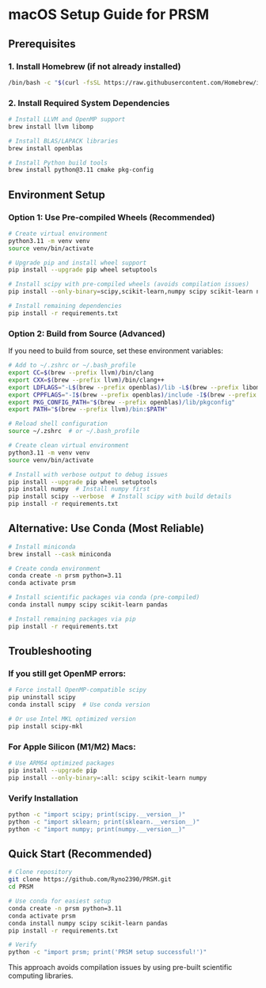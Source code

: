 # macOS Setup Guide for PRSM

## Prerequisites

### 1. Install Homebrew (if not already installed)
```bash
/bin/bash -c "$(curl -fsSL https://raw.githubusercontent.com/Homebrew/install/HEAD/install.sh)"
```

### 2. Install Required System Dependencies
```bash
# Install LLVM and OpenMP support
brew install llvm libomp

# Install BLAS/LAPACK libraries
brew install openblas

# Install Python build tools
brew install python@3.11 cmake pkg-config
```

## Environment Setup

### Option 1: Use Pre-compiled Wheels (Recommended)
```bash
# Create virtual environment
python3.11 -m venv venv
source venv/bin/activate

# Upgrade pip and install wheel support
pip install --upgrade pip wheel setuptools

# Install scipy with pre-compiled wheels (avoids compilation issues)
pip install --only-binary=scipy,scikit-learn,numpy scipy scikit-learn numpy

# Install remaining dependencies
pip install -r requirements.txt
```

### Option 2: Build from Source (Advanced)
If you need to build from source, set these environment variables:

```bash
# Add to ~/.zshrc or ~/.bash_profile
export CC=$(brew --prefix llvm)/bin/clang
export CXX=$(brew --prefix llvm)/bin/clang++
export LDFLAGS="-L$(brew --prefix openblas)/lib -L$(brew --prefix libomp)/lib"
export CPPFLAGS="-I$(brew --prefix openblas)/include -I$(brew --prefix libomp)/include"
export PKG_CONFIG_PATH="$(brew --prefix openblas)/lib/pkgconfig"
export PATH="$(brew --prefix llvm)/bin:$PATH"

# Reload shell configuration
source ~/.zshrc  # or ~/.bash_profile

# Create clean virtual environment
python3.11 -m venv venv
source venv/bin/activate

# Install with verbose output to debug issues
pip install --upgrade pip wheel setuptools
pip install numpy  # Install numpy first
pip install scipy --verbose  # Install scipy with build details
pip install -r requirements.txt
```

## Alternative: Use Conda (Most Reliable)
```bash
# Install miniconda
brew install --cask miniconda

# Create conda environment
conda create -n prsm python=3.11
conda activate prsm

# Install scientific packages via conda (pre-compiled)
conda install numpy scipy scikit-learn pandas

# Install remaining packages via pip
pip install -r requirements.txt
```

## Troubleshooting

### If you still get OpenMP errors:
```bash
# Force install OpenMP-compatible scipy
pip uninstall scipy
conda install scipy  # Use conda version

# Or use Intel MKL optimized version
pip install scipy-mkl
```

### For Apple Silicon (M1/M2) Macs:
```bash
# Use ARM64 optimized packages
pip install --upgrade pip
pip install --only-binary=:all: scipy scikit-learn numpy
```

### Verify Installation
```bash
python -c "import scipy; print(scipy.__version__)"
python -c "import sklearn; print(sklearn.__version__)"
python -c "import numpy; print(numpy.__version__)"
```

## Quick Start (Recommended)
```bash
# Clone repository
git clone https://github.com/Ryno2390/PRSM.git
cd PRSM

# Use conda for easiest setup
conda create -n prsm python=3.11
conda activate prsm
conda install numpy scipy scikit-learn pandas
pip install -r requirements.txt

# Verify
python -c "import prsm; print('PRSM setup successful!')"
```

This approach avoids compilation issues by using pre-built scientific computing libraries.